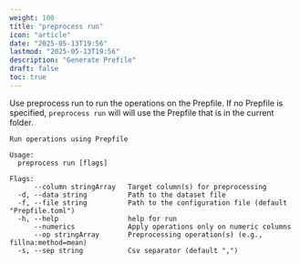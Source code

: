 ```yaml
---
weight: 100
title: "preprocess run"
icon: "article"
date: "2025-05-13T19:56"
lastmod: "2025-05-13T19:56"
description: "Generate Prefile"
draft: false
toc: true
---
```


Use preprocess run to run the operations on the Prepfile. If no Prepfile is specified, `preprocess run` will will use the Prepfile that is in the current folder.

```
Run operations using Prepfile

Usage:
  preprocess run [flags]

Flags:
      --column stringArray   Target column(s) for preprocessing
  -d, --data string          Path to the dataset file
  -f, --file string          Path to the configuration file (default "Prepfile.toml")
  -h, --help                 help for run
      --numerics             Apply operations only on numeric columns
      --op stringArray       Preprocessing operation(s) (e.g., fillna:method=mean)
  -s, --sep string           Csv separator (default ",")
```